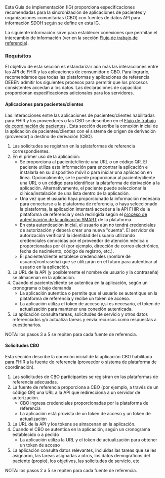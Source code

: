 Esta Guía de implementación (IG) proporciona especificaciones recomendadas para la sincronización de aplicaciones de pacientes y organizaciones comunitarias (CBO) con fuentes de datos API para información SDOH según se define en esta IG.

La siguiente información sirve para establecer conexiones que permitan el intercambio de información (ver en la sección [Flujo de trabajo de referencia](7-referralWorkflow.html)). 

### Requisitos

El objetivo de esta sección es estandarizar aún más las interacciones entre las API de FHIR y las aplicaciones de consumidor o CBO. Para lograrlo, recomendamos que todas las plataformas y aplicaciones de referencia DEBEN admitir los siguientes procesos para permitir que los procesos consistentes accedan a los datos. Las declaraciones de capacidad proporcionan especificaciones adicionales para los servidores.

#### Aplicaciones para pacientes/clientes

Las interacciones entre las aplicaciones de pacientes/clientes habilitadas para FHIR y los proveedores o las CBO se describen en el [Flujo de trabajo de coordinación de pacientes](7-referralWorkflow.html#flujo-de-trabajo-de-coordinación-de-pacientes) . Esta sección describe la conexión inicial de la aplicación de pacientes/clientes con el sistema de origen de derivación (proveedor) o destino de derivación (CBO).

1. Las solicitudes se registran en la splataformas de referencia correspondientes.
2. En el primer uso de la aplicación:
    * Se proporciona al paciente/cliente una URL o un código QR. El paciente utiliza esta información para encontrar la aplicación e instalarla en su dispositivo móvil o para iniciar una apñicación en línea. Opcionalmente, se le puede proporcionar al paciente/cliente una URL o un código para identificar la plataforma de derivación a la aplicación. Alternativamente, el paciente puede seleccionar la clínica/instalación de una lista dentro de la aplicación. 
    *  Una vez que el usuario haya proporcionado la información necesaria para conectarse a la plataforma de referencia, o haya seleccionado la plataforma, la aplicación intentará acceder a la API FHIR de la plataforma de referencia y será redirigida según el [proceso de autenticación de la aplicación SMART](https://www.hl7.org/fhir/smart-app-launch/app-launch.html#launch-app-standalone-launch) de la plataforma.
    * En esta autenticación inicial, el usuario aún no tendrá credenciales de autorización y deberá crear una nueva "cuenta". El servidor de autorización verificará la identidad del usuario utilizando credenciales conocidas por el proveedor de atención médica o proporcionadas por él (por ejemplo, dirección de correo electrónico, fecha de nacimiento, código de registro, etc.).
    * El paciente/cliente establece credenciales (nombre de usuario/contraseña) que se utilizarán en el futuro para autenticar al usuario en la aplicación.
3. La URL de la API (y posiblemente el nombre de usuario y la contraseña) se almacenan en la aplicación.
4. Cuando el paciente/cliente se autentica en la aplicación, según un cronograma o bajo demanda
    * La aplicación autentica o permite que el usuario se autentique en la plataforma de referencia y recibe un token de acceso. 
    * La aplicación utiliza el token de acceso y,si es necesario, el token de actualización para mantener una conexión autenticada.
5. La aplicación consulta tareas, solicitudes de servicio y otros datos referenciados y/o actualiza tareas y envía recursos como respuestas a cuestionarios.

NOTA: los pasos 3 a 5 se repiten para cada fuente de referencia.

#### Solicitudes CBO

Esta sección describe la conexión inicial de la aplicación CBO habilitada para FHIR a la fuente de referencia (proveedor o sistema de plataforma de coordinación).

1. Las solicitudes de CBO participantes se registran en las plataformas de referencia adecuadas.
2. La fuente de referencia proporciona a CBO (por ejemplo, a través de un código QR) una URL a la API que redirecciona a un servidor de autorización.
    * CBO ingresa credenciales proporcionadas por la plataforma de referencia
    * La aplicación está provista de un token de acceso y un token de actualización
3. La URL de la API y los tokens se almacenan en la aplicación.
4. Cuando el CBO se autentica en la aplicación, según un cronograma establecido o a pedido
    * La aplicación utiliza la URL y el token de actualización para obtener un token de acceso
5. La aplicación consulta datos relevantes, incluidas las tareas que se les asignaron, las tareas asignadas a otros, los datos demográficos del paciente (propio), los objetivos, las solicitudes de servicio, etc.

NOTA: los pasos 2 a 5 se repiten para cada fuente de referencia.
